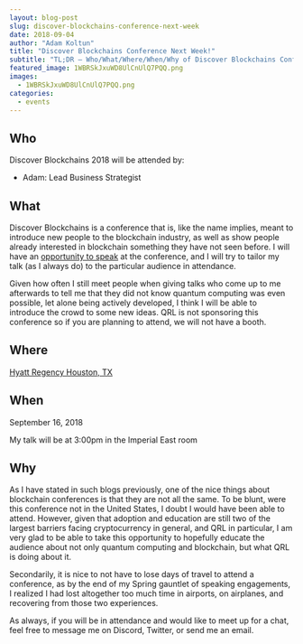 ```yaml
---
layout: blog-post
slug: discover-blockchains-conference-next-week
date: 2018-09-04
author: "Adam Koltun"
title: "Discover Blockchains Conference Next Week!"
subtitle: "TL;DR — Who/What/Where/When/Why of Discover Blockchains Conference"
featured_image: 1WBRSkJxuWD8UlCnUlQ7PQQ.png
images:
  - 1WBRSkJxuWD8UlCnUlQ7PQQ.png
categories:
  - events
---
```


## Who

Discover Blockchains 2018 will be attended by:

* Adam: Lead Business Strategist

## What

Discover Blockchains is a conference that is, like the name implies, meant to introduce new people to the blockchain industry, as well as show people already interested in blockchain something they have not seen before. I will have an [opportunity to speak](https://discoverblockchains.com/agenda/#agenda) at the conference, and I will try to tailor my talk (as I always do) to the particular audience in attendance.

Given how often I still meet people when giving talks who come up to me afterwards to tell me that they did not know quantum computing was even possible, let alone being actively developed, I think I will be able to introduce the crowd to some new ideas. QRL is not sponsoring this conference so if you are planning to attend, we will not have a booth.

## Where

[Hyatt Regency Houston, TX](https://www.hyatt.com/en-US/hotel/texas/hyatt-regency-houston/hourh)

## When

September 16, 2018

My talk will be at 3:00pm in the Imperial East room

## Why

As I have stated in such blogs previously, one of the nice things about blockchain conferences is that they are not all the same. To be blunt, were this conference not in the United States, I doubt I would have been able to attend. However, given that adoption and education are still two of the largest barriers facing cryptocurrency in general, and QRL in particular, I am very glad to be able to take this opportunity to hopefully educate the audience about not only quantum computing and blockchain, but what QRL is doing about it.

Secondarily, it is nice to not have to lose days of travel to attend a conference, as by the end of my Spring gauntlet of speaking engagements, I realized I had lost altogether too much time in airports, on airplanes, and recovering from those two experiences.

As always, if you will be in attendance and would like to meet up for a chat, feel free to message me on Discord, Twitter, or send me an email.
